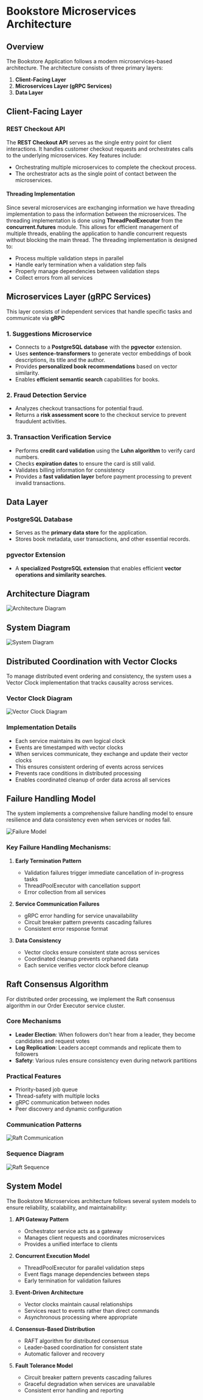# Bookstore Microservices Architecture

## Overview
The Bookstore Application follows a modern microservices-based architecture. The architecture consists of three primary layers:
1. **Client-Facing Layer**
2. **Microservices Layer (gRPC Services)**
3. **Data Layer**

## Client-Facing Layer
### REST Checkout API
The **REST Checkout API** serves as the single entry point for client interactions. It handles customer checkout requests and orchestrates calls to the underlying microservices. Key features include:
- Orchestrating multiple microservices to complete the checkout process.
- The orchestrator acts as the single point of contact between the microservices.

#### Threading Implementation
Since several microservices are exchanging information we have threading implementation to pass the information between the microservices. The threading implementation is done using **ThreadPoolExecutor** from the **concurrent.futures** module. This allows for efficient management of multiple threads, enabling the application to handle concurrent requests without blocking the main thread. The threading implementation is designed to:
- Process multiple validation steps in parallel
- Handle early termination when a validation step fails
- Properly manage dependencies between validation steps
- Collect errors from all services

## Microservices Layer (gRPC Services)
This layer consists of independent services that handle specific tasks and communicate via **gRPC** 

### 1. Suggestions Microservice
- Connects to a **PostgreSQL database** with the **pgvector** extension.
- Uses **sentence-transformers** to generate vector embeddings of book descriptions, its title and the author.
- Provides **personalized book recommendations** based on vector similarity.
- Enables **efficient semantic search** capabilities for books.

### 2. Fraud Detection Service
- Analyzes checkout transactions for potential fraud.
- Returns a **risk assessment score** to the checkout service to prevent fraudulent activities.

### 3. Transaction Verification Service
- Performs **credit card validation** using the **Luhn algorithm** to verify card numbers.
- Checks **expiration dates** to ensure the card is still valid.
- Validates billing information for consistency
- Provides a **fast validation layer** before payment processing to prevent invalid transactions.

## Data Layer
### PostgreSQL Database
- Serves as the **primary data store** for the application.
- Stores book metadata, user transactions, and other essential records.

### pgvector Extension
- A **specialized PostgreSQL extension** that enables efficient **vector operations and similarity searches**.

## Architecture Diagram
![Architecture Diagram](./images/architecture-diagram.png)

## System Diagram
![System Diagram](./images/system-diagram.png)

## Distributed Coordination with Vector Clocks

To manage distributed event ordering and consistency, the system uses a Vector Clock implementation that tracks causality across services.

### Vector Clock Diagram
![Vector Clock Diagram](./images/vector-clock.final.png)

### Implementation Details
- Each service maintains its own logical clock
- Events are timestamped with vector clocks
- When services communicate, they exchange and update their vector clocks
- This ensures consistent ordering of events across services
- Prevents race conditions in distributed processing
- Enables coordinated cleanup of order data across all services

## Failure Handling Model

The system implements a comprehensive failure handling model to ensure resilience and data consistency even when services or nodes fail.

![Failure Model](./images/failure_model.png)

### Key Failure Handling Mechanisms:

1. **Early Termination Pattern**
   - Validation failures trigger immediate cancellation of in-progress tasks
   - ThreadPoolExecutor with cancellation support
   - Error collection from all services

2. **Service Communication Failures**
   - gRPC error handling for service unavailability
   - Circuit breaker pattern prevents cascading failures
   - Consistent error response format

3. **Data Consistency**
   - Vector clocks ensure consistent state across services
   - Coordinated cleanup prevents orphaned data
   - Each service verifies vector clock before cleanup

## Raft Consensus Algorithm

For distributed order processing, we implement the Raft consensus algorithm in our Order Executor service cluster.

### Core Mechanisms
- **Leader Election**: When followers don't hear from a leader, they become candidates and request votes
- **Log Replication**: Leaders accept commands and replicate them to followers
- **Safety**: Various rules ensure consistency even during network partitions

### Practical Features
- Priority-based job queue
- Thread-safety with multiple locks
- gRPC communication between nodes
- Peer discovery and dynamic configuration

### Communication Patterns
![Raft Communication](./images/raft_communication.png)

### Sequence Diagram
![Raft Sequence](./images/raft_sequence.png)

## System Model

The Bookstore Microservices architecture follows several system models to ensure reliability, scalability, and maintainability:

1. **API Gateway Pattern**
   - Orchestrator service acts as a gateway
   - Manages client requests and coordinates microservices
   - Provides a unified interface to clients

2. **Concurrent Execution Model**
   - ThreadPoolExecutor for parallel validation steps
   - Event flags manage dependencies between steps
   - Early termination for validation failures

3. **Event-Driven Architecture**
   - Vector clocks maintain causal relationships
   - Services react to events rather than direct commands
   - Asynchronous processing where appropriate

4. **Consensus-Based Distribution**
   - RAFT algorithm for distributed consensus
   - Leader-based coordination for consistent state
   - Automatic failover and recovery

5. **Fault Tolerance Model**
   - Circuit breaker pattern prevents cascading failures
   - Graceful degradation when services are unavailable
   - Consistent error handling and reporting
